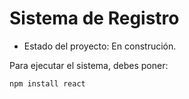 <h1> Sistema de Registro</h1>

- Estado del proyecto: En construción.

Para ejecutar el sistema, debes poner:

``npm install react``
